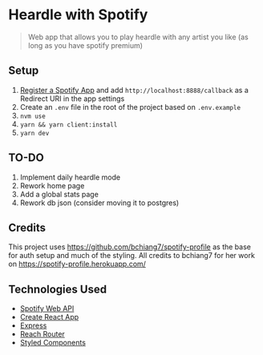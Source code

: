 # Heardle with Spotify

> Web app that allows you to play heardle with any artist you like (as long as you have spotify premium)


## Setup

1. [Register a Spotify App](https://developer.spotify.com/dashboard/applications) and add `http://localhost:8888/callback` as a Redirect URI in the app settings
2. Create an `.env` file in the root of the project based on `.env.example`
3. `nvm use`
4. `yarn && yarn client:install`
5. `yarn dev`


## TO-DO

1. Implement daily heardle mode
2. Rework home page
3. Add a global stats page
4. Rework db json (consider moving it to postgres)


## Credits

This project uses https://github.com/bchiang7/spotify-profile as the base for auth setup and much of the styling. All credits to bchiang7 for her work on https://spotify-profile.herokuapp.com/


## Technologies Used
- [Spotify Web API](https://developer.spotify.com/documentation/web-api/)
- [Create React App](https://github.com/facebook/create-react-app)
- [Express](https://expressjs.com/)
- [Reach Router](https://reach.tech/router)
- [Styled Components](https://www.styled-components.com/)